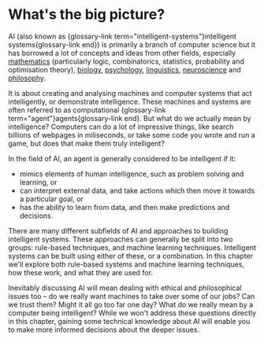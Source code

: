 # What's the big picture?

AI (also known as {glossary-link term="intelligent-systems"}intelligent systems{glossary-link end}) is primarily a branch of computer science but it has borrowed a lot of concepts and ideas from other fields, especially [mathematics](https://en.wikipedia.org/wiki/Mathematics) (particularly logic, combinatorics, statistics, probability and optimisation theory), [biology](https://en.wikipedia.org/wiki/Biology), [psychology](https://en.wikipedia.org/wiki/Psychology), [linguistics](https://en.wikipedia.org/wiki/Linguistics), [neuroscience](https://en.wikipedia.org/wiki/Neuroscience) and [philosophy](https://en.wikipedia.org/wiki/Philosophy).

It is about creating and analysing machines and computer systems that act intelligently, or demonstrate intelligence. These machines and systems are often referred to as computational {glossary-link term="agent"}agents{glossary-link end}.
But what do we actually mean by intelligence?
Computers can do a lot of impressive things, like search billions of webpages in miliseconds, or take some code you wrote and run a game, but does that make them truly intelligent?

In the field of AI, an agent is generally considered to be intelligent if it:

- mimics elements of human intelligence, such as problem solving and learning, or
- can interpret external data, and take actions which then move it towards a particular goal, or
- has the ability to learn from data, and then make predictions and decisions.

<!-- Need a picture or something to break stuff up here -->  <!-- Add dropdown about agents? -->

There are many different subfields of AI and approaches to building intelligent systems. These approaches can generally be split into two groups: rule-based techniques, and machine learning techniques.
Intelligent systems can be built using either of these, or a combination.
In this chapter we'll explore both rule-based systems and machine learning techniques, how these work, and what they are used for.

Inevitably discussing AI will mean dealing with ethical and philosophical issues too &ndash; do we really want machines to take over some of our jobs?
Can we trust them?
Might it all go too far one day?
What do we really mean by a computer being intelligent?
While we won't address these questions directly in this chapter, gaining some technical knowledge about AI will enable you to make more informed decisions about the deeper issues.
